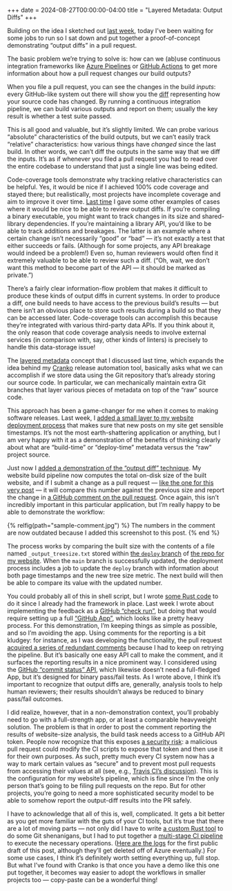 +++
date = 2024-08-27T00:00:00-04:00
title = "Layered Metadata: Output Diffs"
+++

Building on the idea I sketched out [last week][prev], today I’ve been waiting
for some jobs to run so I sat down and put together a proof-of-concept
demonstrating “output diffs” in a pull request.

[prev]: @/2024/layered-deployment-metadata.md

<!-- more -->

The basic problem we’re trying to solve is: how can we (ab)use continuous
integration frameworks like [Azure Pipelines][ap] or [GitHub Actions][gha] to
get more information about how a pull request changes our build outputs?

[ap]: https://azure.microsoft.com/en-us/products/devops/pipelines
[gha]: https://docs.github.com/en/actions

When you file a pull request, you can see the changes in the build *inputs*:
every GitHub-like system out there will show you the [diff] representing how
your source code has changed. By running a continuous integration pipeline, we
can build various outputs and report on them; usually the key result is whether
a test suite passed.

[diff]: https://en.wikipedia.org/wiki/Diff

This is all good and valuable, but it’s slightly limited. We can probe various
“absolute” characteristics of the build outputs, but we can’t easily track
“relative” characteristics: how various things have *changed* since the last
build. In other words, we can’t diff the outputs in the same way that we diff
the inputs. It’s as if whenever you filed a pull request you had to read over
the entire codebase to understand that just a single line was being edited.

Code-coverage tools demonstrate why tracking relative characteristics can be
helpful. Yes, it would be nice if I achieved 100% code coverage and stayed
there; but realistically, most projects have incomplete coverage and aim to
improve it over time. [Last time][prev] I gave some other examples of cases
where it would be nice to be able to review output diffs. If you’re compiling a
binary executable, you might want to track changes in its size and
shared-library dependencies. If you’re maintaining a library API, you’d like to
be able to track additions and breakages. The latter is an example where a
certain change isn’t necessarily “good” or “bad” — it’s not exactly a test that
either succeeds or fails. (Although for some projects, any API breakage would
indeed be a problem!) Even so, human reviewers would often find it extremely
valuable to be able to review such a diff. (“Oh, wait, we don’t want this method
to become part of the API — it should be marked as private.”)

There’s a fairly clear information-flow problem that makes it difficult to
produce these kinds of output diffs in current systems. In order to produce a
diff, one build needs to have access to the previous build’s results — but there
isn’t an obvious place to store such results during a build so that they can be
accessed later. Code-coverage tools can accomplish this because they’re
integrated with various third-party data APIs. If you think about it, the only
reason that code coverage analysis needs to involve external services (in
comparison with, say, other kinds of linters) is precisely to handle this
data-storage issue!

The [layered metadata][prev] concept that I discussed last time, which expands
the idea behind my [Cranko] release automation tool, basically asks what we can
accomplish if we store data using the Git repository that’s already storing our
source code. In particular, we can mechanically maintain extra Git branches that
layer various pieces of metadata on top of the “raw” source code.

[Cranko]: https://pkgw.github.io/cranko/

This approach has been a game-changer for me when it comes to making software
releases. Last week, I [added a small layer to my website deployment
process][pr7] that makes sure that new posts on my site get sensible timestamps.
It’s not the most earth-shattering application or anything, but I am very happy
with it as a demonstration of the benefits of thinking clearly about what are
“build-time” or “deploy-time” metadata versus the “raw” project source.

[pr7]: https://github.com/pkgw/website/pull/7

Just now I [added a demonstration of the “output diff” technique][pr10]. My
website build pipeline now computes the total on-disk size of the built website,
and if I submit a change as a pull request — [like the one for this very
post][pr11] — it will compare this number against the previous size and report
the change in [a GitHub comment on the pull request][rc]. Once again, this isn’t
incredibly important in this particular application, but I’m really happy to be
able to demonstrate the workflow:

[pr10]: https://github.com/pkgw/website/pull/10
[pr11]: https://github.com/pkgw/website/pull/11
[rc]: https://github.com/pkgw/website/pull/11#issuecomment-2313186048

{% relfig(path="sample-comment.jpg") %}
The numbers in the comment are now outdated because I added this screenshot to
this post.
{% end %}

The process works by comparing the built size with the contents of a file named
`_output_treesize.txt` stored within [the `deploy` branch][db] of [the repo for
my website][wr]. When the `main` branch is successfully updated, the deployment
process includes a job to update the `deploy` branch with information about both
page timestamps and the new tree size metric. The next build will then be able
to compare its value with the updated number.

[db]: https://github.com/pkgw/website/tree/deploy
[wr]: https://github.com/pkgw/website/

You could probably all of this in shell script, but I wrote [some Rust code][sr]
to do it since I already had the framework in place. Last week I wrote about
implementing the feedback as a [GitHub “check run”][gcr], but doing that would
require setting up a full [“GitHub App”][gha], which looks like a pretty heavy
process. For this demonstration, I’m keeping things as simple as possible, and
so I’m avoiding the app. Using comments for the reporting is a bit kludgey: for
instance, as I was developing the functionality, the pull request [acquired a
series of redundant comments][repsz] because I had to keep on retrying the
pipeline. But it’s basically one easy API call to make the comment, and it
surfaces the reporting results in a nice prominent way. I considered using the
[GitHub “commit status” API][gcsa], which likewise doesn’t need a full-fledged
App, but it’s designed for binary pass/fail tests. As I wrote above, I think
it’s important to recognize that output diffs are, generally, analysis tools to
help human reviewers; their results shouldn’t always be reduced to binary
pass/fail outcomes.

[sr]: https://github.com/pkgw/website/blob/main/src/size_report.rs
[gcr]: https://docs.github.com/en/rest/checks/runs?apiVersion=2022-11-28
[gha]: https://docs.github.com/en/apps/overview
[repsz]: https://github.com/pkgw/website/pull/10#issuecomment-2313024854
[gcsa]: https://docs.github.com/en/rest/commits/statuses?apiVersion=2022-11-28

I did realize, however, that in a non-demonstration context, you’ll probably
need to go with a full-strength app, or at least a comparable heavyweight
solution. The problem is that in order to post the comment reporting the results
of website-size analysis, the build task needs access to a GitHub API token.
People now recognize that this exposes [a security risk][mpr]: a malicious pull
request could modify the CI scripts to expose that token and then use it for
their own purposes. As such, pretty much every CI system now has a way to mark
certain values as “secure” and to prevent most pull requests from accessing
their values at all (see, e.g., [Travis CI’s discussion][tci]). This is the
configuration for my website’s pipeline, which is fine since I’m the only person
that’s going to be filing pull requests on the repo. But for other projects,
you’re going to need a more sophisticated security model to be able to somehow
report the output-diff results into the PR safely.

[mpr]: https://nathandavison.com/blog/shaking-secrets-out-of-circleci-builds
[tci]: https://docs.travis-ci.com/user/pull-requests/#pull-requests-and-security-restrictions

I have to acknowledge that all of this is, well, complicated. It gets a bit
better as you get more familiar with the guts of your CI tools, but it’s true
that there are a lot of moving parts — not only did I have to write [a custom
Rust tool][dt] to do some Git shenanigans, but I had to put together a
[multi-stage CI pipeline][pl] to execute the necessary operations. ([Here are
the logs][apl] for the first public draft of this post, although they’ll get
deleted off of Azure eventually.) For some use cases, I think it’s definitely
worth setting everything up, full stop. But what I’ve found with Cranko is that
once you have a demo like this one put together, it becomes way easier to adopt
the workflows in smaller projects too — copy-paste can be a wonderful thing!

[dt]: https://github.com/pkgw/website/tree/main/src
[pl]: https://github.com/pkgw/website/tree/main/ci
[apl]: https://dev.azure.com/pkgw/Misc/_build/results?buildId=1545&view=results